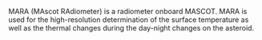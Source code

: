 MARA (MAscot RAdiometer) is a radiometer onboard MASCOT. MARA is used for the high-resolution determination of the surface temperature as well as the thermal changes during the day-night changes on the asteroid.